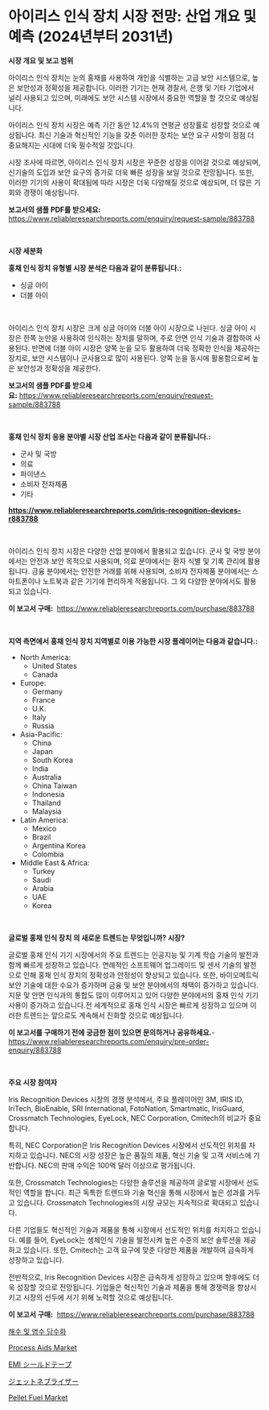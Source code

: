 <p><h1>아이리스 인식 장치 시장 전망: 산업 개요 및 예측 (2024년부터 2031년)</h1></p><p><strong>시장 개요 및 보고 범위</strong></p>
<p><p>아이리스 인식 장치는 눈의 홍채를 사용하여 개인을 식별하는 고급 보안 시스템으로, 높은 보안성과 정확성을 제공합니다. 이러한 기기는 현재 경찰서, 은행 및 기타 기업에서 널리 사용되고 있으며, 미래에도 보안 시스템 시장에서 중요한 역할을 할 것으로 예상됩니다.</p><p>아이리스 인식 장치 시장은 예측 기간 동안 12.4%의 연평균 성장률로 성장할 것으로 예상됩니다. 최신 기술과 혁신적인 기능을 갖춘 이러한 장치는 보안 요구 사항이 점점 더 중요해지는 시대에 더욱 필수적일 것입니다.</p><p>시장 조사에 따르면, 아이리스 인식 장치 시장은 꾸준한 성장을 이어갈 것으로 예상되며, 신기술의 도입과 보안 요구의 증가로 더욱 빠른 성장을 보일 것으로 전망됩니다. 또한, 이러한 기기의 사용이 확대됨에 따라 시장은 더욱 다양해질 것으로 예상되며, 더 많은 기회와 경쟁이 예상됩니다.</p></p>
<p><strong>보고서의 샘플 PDF를 받으세요:</strong> <a href="https://www.reliableresearchreports.com/enquiry/request-sample/883788">https://www.reliableresearchreports.com/enquiry/request-sample/883788</a></p>
<p>&nbsp;</p>
<p><strong>시장 세분화</strong></p>
<p><strong>홍채 인식 장치 유형별 시장 분석은 다음과 같이 분류됩니다.:</strong></p>
<p><ul><li>싱글 아이</li><li>더블 아이</li></ul></p>
<p>&nbsp;</p>
<p><p>아이리스 인식 장치 시장은 크게 싱글 아이와 더블 아이 시장으로 나뉜다. 싱글 아이 시장은 한쪽 눈만을 사용하여 인식하는 장치를 말하며, 주로 안면 인식 기술과 결합하여 사용된다. 반면에 더블 아이 시장은 양쪽 눈을 모두 활용하여 더욱 정확한 인식을 제공하는 장치로, 보안 시스템이나 군사용으로 많이 사용된다. 양쪽 눈을 동시에 활용함으로써 높은 보안성과 정확성을 제공한다.</p></p>
<p><strong>보고서의 샘플 PDF를 받으세요:</strong>&nbsp;<a href="https://www.reliableresearchreports.com/enquiry/request-sample/883788">https://www.reliableresearchreports.com/enquiry/request-sample/883788</a></p>
<p>&nbsp;</p>
<p><strong> 홍채 인식 장치 응용 분야별 시장 산업 조사는 다음과 같이 분류됩니다.:</strong></p>
<p><ul><li>군사 및 국방</li><li>의료</li><li>파이낸스</li><li>소비자 전자제품</li><li>기타</li></ul></p>
<p><strong><a href="https://www.reliableresearchreports.com/iris-recognition-devices-r883788">https://www.reliableresearchreports.com/iris-recognition-devices-r883788</a></strong></p>
<p>&nbsp;</p>
<p><p>아이리스 인식 장치 시장은 다양한 산업 분야에서 활용되고 있습니다. 군사 및 국방 분야에서는 안전과 보안 목적으로 사용되며, 의료 분야에서는 환자 식별 및 기록 관리에 활용됩니다. 금융 분야에서는 안전한 거래를 위해 사용되며, 소비자 전자제품 분야에서는 스마트폰이나 노트북과 같은 기기에 편리하게 적용됩니다. 그 외 다양한 분야에서도 활용되고 있습니다.</p></p>
<p><strong>이 보고서 구매:</strong>&nbsp; <a href="https://www.reliableresearchreports.com/purchase/883788">https://www.reliableresearchreports.com/purchase/883788</a></p>
<p>&nbsp;</p>
<p><strong>지역 측면에서 홍채 인식 장치 지역별로 이용 가능한 시장 플레이어는 다음과 같습니다.:</strong></p>
<p><ul>
    <li>
        North America:
        <ul>
            <li>United States</li>
            <li>Canada</li>
        </ul>
    </li>
    <li>
        Europe:
        <ul>
            <li>Germany</li>
            <li>France</li>
            <li>U.K.</li>
            <li>Italy</li>
            <li>Russia</li>
        </ul>
    </li>
    <li>
        Asia-Pacific:
        <ul>
            <li>China</li>
            <li>Japan</li>
            <li>South Korea</li>
            <li>India</li>
            <li>Australia</li>
            <li>China Taiwan</li>
            <li>Indonesia</li>
            <li>Thailand</li>
            <li>Malaysia</li>
        </ul>
    </li>
    <li>
        Latin America:
        <ul>
            <li>Mexico</li>
            <li>Brazil</li>
            <li>Argentina Korea</li>
            <li>Colombia</li>
        </ul>
    </li>
    <li>
        Middle East & Africa:
        <ul>
            <li>Turkey</li>
            <li>Saudi</li>
            <li>Arabia</li>
            <li>UAE</li>
            <li>Korea</li>
        </ul>
    </li>
    </ul></p>
<p>&nbsp;</p>
<p><strong>글로벌 홍채 인식 장치 의 새로운 트렌드는 무엇입니까? 시장?</strong></p>
<p><p>글로벌 홍채 인식 기기 시장에서의 주요 트렌드는 인공지능 및 기계 학습 기술의 발전과 함께 빠르게 성장하고 있습니다. 연례적인 소프트웨어 업그레이드 및 센서 기술의 발전으로 인해 홍채 인식 장치의 정확성과 안정성이 향상되고 있습니다. 또한, 바이오메트릭 보안 기술에 대한 수요가 증가하며 금융 및 보안 분야에서의 채택이 증가하고 있습니다. 지문 및 안면 인식과의 통합도 많이 이루어지고 있어 다양한 분야에서의 홍채 인식 기기 사용이 증가하고 있습니다.전 세계적으로 홍채 인식 시장은 빠르게 성장하고 있으며 이러한 트렌드는 앞으로도 계속해서 진화할 것으로 예상됩니다.</p></p>
<p><strong>이 보고서를 구매하기 전에 궁금한 점이 있으면 문의하거나 공유하세요.</strong>- <a href="https://www.reliableresearchreports.com/enquiry/pre-order-enquiry/883788">https://www.reliableresearchreports.com/enquiry/pre-order-enquiry/883788</a></p>
<p>&nbsp;</p>
<p><strong>주요 시장 참여자</strong></p>
<p><p>Iris Recognition Devices 시장의 경쟁 분석에서, 주요 플레이어인 3M, IRIS ID, IriTech, BioEnable, SRI International, FotoNation, Smartmatic, IrisGuard, Crossmatch Technologies, EyeLock, NEC Corporation, Cmitech의 비교가 중요합니다. </p><p>특히, NEC Corporation은 Iris Recognition Devices 시장에서 선도적인 위치를 차지하고 있습니다. NEC의 시장 성장은 높은 품질의 제품, 혁신 기술 및 고객 서비스에 기반합니다. NEC의 판매 수익은 100억 달러 이상으로 평가됩니다. </p><p>또한, Crossmatch Technologies는 다양한 솔루션을 제공하여 글로벌 시장에서 선도적인 역할을 합니다. 최근 독특한 트렌드와 기술 혁신을 통해 시장에서 높은 성과를 거두고 있습니다. Crossmatch Technologies의 시장 규모는 지속적으로 확대되고 있습니다. </p><p>다른 기업들도 혁신적인 기술과 제품을 통해 시장에서 선도적인 위치를 차지하고 있습니다. 예를 들어, EyeLock는 생체인식 기술을 발전시켜 높은 수준의 보안 솔루션을 제공하고 있습니다. 또한, Cmitech는 고객 요구에 맞춘 다양한 제품을 개발하여 급속하게 성장하고 있습니다. </p><p>전반적으로, Iris Recognition Devices 시장은 급속하게 성장하고 있으며 향후에도 더욱 성장할 것으로 전망됩니다. 기업들은 혁신적인 기술과 제품을 통해 경쟁력을 향상시키고 시장의 선두에 서기 위해 노력할 것으로 예상됩니다.</p></p>
<p><strong>이 보고서 구매:</strong>&nbsp;&nbsp;<a href="https://www.reliableresearchreports.com/purchase/883788">https://www.reliableresearchreports.com/purchase/883788</a></p>
<p><p><a href="https://github.com/JackieFauhey9089475/Market-Research-Report-List-1/blob/main/889510727772.md">해수 및 염수 담수화</a></p><p><a href="https://view.publitas.com/reportprime-1/process-aids-market-size-and-market-trends-complete-industry-overview-2024-to-2031/">Process Aids Market</a></p><p><a href="https://github.com/dadanedu33/Market-Research-Report-List-1/blob/main/130533830051.md">EMI シールドテープ</a></p><p><a href="https://github.com/zoetazuur/Market-Research-Report-List-1/blob/main/691382830054.md">ジェットネブライザー</a></p><p><a href="https://issuu.com/reportprime-2/docs/pellet-fuel-market-size-2030.pptx">Pellet Fuel Market</a></p></p>